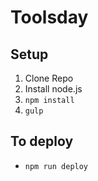 # Toolsday

## Setup

1. Clone Repo
2. Install node.js
3. `npm install`
4. `gulp`

## To deploy

- `npm run deploy`
